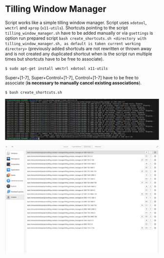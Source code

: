 # Tilling Window Manager

Script works like a simple tilling window manager. Script uses `xdotool`, `wmctrl` and `xprop` (`x11-utils`). Shortcuts pointing to the script `tilling_window_manager.sh` have to be added manually or via `gsettings` is option run prepared script `bash create_shortcuts.sh <directory with tilling_window_manager.sh, as default is taken current working directory>` (previously added shortcuts are not rewritten or thrown away and is not created any duplicated shortcut when is the script run multiple times but shortcuts have to be free to associate).

```
$ sudo apt-get install wmctrl xdotool x11-utils
```

Super+[1-7], Super+Control+[1-7], Control+[1-7] have to be free to associate (**is necessary to manually cancel existing associations**).

```
$ bash create_shortcuts.sh
```

![Preview](preview_create_shortcuts.png)

![Preview](preview_shortcuts.png)
